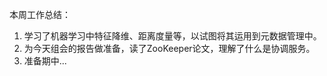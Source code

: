 本周工作总结：
  1. 学习了机器学习中特征降维、距离度量等，以试图将其运用到元数据管理中。
  2. 为今天组会的报告做准备，读了ZooKeeper论文，理解了什么是协调服务。
  3. 准备期中...
